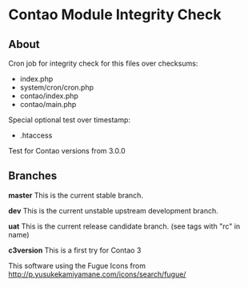 Contao Module Integrity Check
=============================

## About

Cron job for integrity check for this files over checksums:
* index.php
* system/cron/cron.php
* contao/index.php
* contao/main.php

Special optional test over timestamp:
* .htaccess

Test for Contao versions from 3.0.0

## Branches

**master** This is the current stable branch.

**dev** This is the current unstable upstream development branch.

**uat** This is the current release candidate branch. (see tags with "rc" in name)

**c3version** This is a first try for Contao 3 

This software using the Fugue Icons from http://p.yusukekamiyamane.com/icons/search/fugue/
